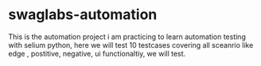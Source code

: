 # swaglabs-automation
This is the automation project i am practicing to learn automation testing with selium python, here we will test 10 testcases covering all sceanrio like edge , postitive, negative, ui functionaltiy, we will test.
